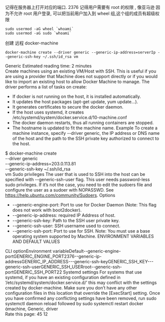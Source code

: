 记得在服务器上打开对应的端口. 2376
记得用户需要有 root 的权限 , 像亚马逊 因为不允许 root 用户登录, 可以把当前用户加入到 wheel 组,这个组的成员有超级权限


    sudo usermod -aG wheel `whoami`
    sudo usermod -aG sudo `whoami`
    


创建 远程  docker-machine

    docker-machine create --driver generic --generic-ip-address=serverIp --generic-ssh-key ~/.ssh/id_rsa vm





Generic
  Estimated reading time:            2 minutes   
Create machines using an existing VM/Host with SSH.
This is useful if you are using a provider that Machine does not support directly or if you would like to import an existing host to allow Docker Machine to manage.
The driver performs a list of tasks on create:
* If docker is not running on the host, it is installed automatically.
* It updates the host packages (apt-get update, yum update...).
* It generates certificates to secure the docker daemon.
* If the host uses systemd, it creates /etc/systemd/system/docker.service.d/10-machine.conf
* The docker daemon restarts, thus all running containers are stopped.
* The hostname is updated to fit the machine name.
Example
To create a machine instance, specify --driver generic, the IP address or DNS name of the host and the path to the SSH private key authorized to connect to the host.

$ docker-machine create \
  --driver generic \
  --generic-ip-address=203.0.113.81 \
  --generic-ssh-key ~/.ssh/id_rsa \
  vm
Sudo privileges
The user that is used to SSH into the host can be specified with --generic-ssh-user flag. This user needs password-less sudo privileges. If it’s not the case, you need to edit the sudoers file and configure the user as a sudoer with NOPASSWD. See https://help.ubuntu.com/community/Sudoers.
Options
* --generic-engine-port: Port to use for Docker Daemon (Note: This flag does not work with boot2docker).
* --generic-ip-address: required IP Address of host.
* --generic-ssh-key: Path to the SSH user private key.
* --generic-ssh-user: SSH username used to connect.
* --generic-ssh-port: Port to use for SSH.
Note: You must use a base operating system supported by Machine.
ENVIRONMENT VARIABLES AND DEFAULT VALUES

CLI optionEnvironment variableDefault--generic-engine-portGENERIC_ENGINE_PORT2376--generic-ip-addressGENERIC_IP_ADDRESS---generic-ssh-keyGENERIC_SSH_KEY---generic-ssh-userGENERIC_SSH_USERroot--generic-ssh-portGENERIC_SSH_PORT22
Systemd settings
For systems that use systemd, if you have an existing configuration defined in ‘/etc/systemd/system/docker.service.d/’ this  may conflict with the settings created by docker-machine.  Make sure you don’t have any other configuration files in this location that override the [ExecStart] setting.
Once you have confirmed any conflicting settings have been removed, run sudo systemctl daemon reload followed by sudo systemctl restart docker
machine, Generic, driver                  
Rate this page:
 45 12 
